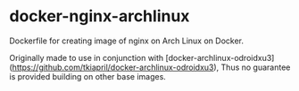 docker-nginx-archlinux
======================

Dockerfile for creating image of nginx on Arch Linux on Docker.

Originally made to use in conjunction with [docker-archlinux-odroidxu3] (https://github.com/tkiapril/docker-archlinux-odroidxu3), Thus no guarantee is provided building on other base images.
